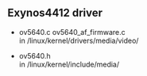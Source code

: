 ## Exynos4412 driver

* ov5640.c  ov5640_af_firmware.c  
in /linux/kernel/drivers/media/video/

* ov5640.h  
in /linux/kernel/include/media/

